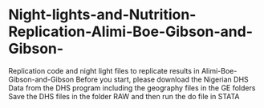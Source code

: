 # Night-lights-and-Nutrition-Replication-Alimi-Boe-Gibson-and-Gibson-
Replication code and night light files to replicate results in Alimi-Boe-Gibson-and-Gibson
Before you start, please download the Nigerian DHS Data from the DHS program including the geography files in the GE folders
Save the DHS files in the folder RAW and then run the do file in STATA


